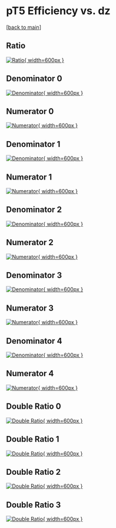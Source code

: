 # pT5 Efficiency vs. dz

[[back to main](./)]



## Ratio

[![Ratio](../mtv/var/pT5_loweta_11_0_eff_dz.png){ width=600px }](../mtv/var/pT5_loweta_11_0_eff_dz.pdf)

## Denominator 0

[![Denominator](../mtv/den/pT5_loweta_11_0_eff_dz_den0.png){ width=600px }](../mtv/den/pT5_loweta_11_0_eff_dz_den0.pdf)

## Numerator 0

[![Numerator](../mtv/num/pT5_loweta_11_0_eff_dz_num0.png){ width=600px }](../mtv/num/pT5_loweta_11_0_eff_dz_num0.pdf)

## Denominator 1

[![Denominator](../mtv/den/pT5_loweta_11_0_eff_dz_den1.png){ width=600px }](../mtv/den/pT5_loweta_11_0_eff_dz_den1.pdf)

## Numerator 1

[![Numerator](../mtv/num/pT5_loweta_11_0_eff_dz_num1.png){ width=600px }](../mtv/num/pT5_loweta_11_0_eff_dz_num1.pdf)

## Denominator 2

[![Denominator](../mtv/den/pT5_loweta_11_0_eff_dz_den2.png){ width=600px }](../mtv/den/pT5_loweta_11_0_eff_dz_den2.pdf)

## Numerator 2

[![Numerator](../mtv/num/pT5_loweta_11_0_eff_dz_num2.png){ width=600px }](../mtv/num/pT5_loweta_11_0_eff_dz_num2.pdf)

## Denominator 3

[![Denominator](../mtv/den/pT5_loweta_11_0_eff_dz_den3.png){ width=600px }](../mtv/den/pT5_loweta_11_0_eff_dz_den3.pdf)

## Numerator 3

[![Numerator](../mtv/num/pT5_loweta_11_0_eff_dz_num3.png){ width=600px }](../mtv/num/pT5_loweta_11_0_eff_dz_num3.pdf)

## Denominator 4

[![Denominator](../mtv/den/pT5_loweta_11_0_eff_dz_den4.png){ width=600px }](../mtv/den/pT5_loweta_11_0_eff_dz_den4.pdf)

## Numerator 4

[![Numerator](../mtv/num/pT5_loweta_11_0_eff_dz_num4.png){ width=600px }](../mtv/num/pT5_loweta_11_0_eff_dz_num4.pdf)

## Double Ratio 0

[![Double Ratio](../mtv/ratio/pT5_loweta_11_0_eff_dz_ratio0.png){ width=600px }](../mtv/ratio/pT5_loweta_11_0_eff_dz_ratio0.pdf)

## Double Ratio 1

[![Double Ratio](../mtv/ratio/pT5_loweta_11_0_eff_dz_ratio1.png){ width=600px }](../mtv/ratio/pT5_loweta_11_0_eff_dz_ratio1.pdf)

## Double Ratio 2

[![Double Ratio](../mtv/ratio/pT5_loweta_11_0_eff_dz_ratio2.png){ width=600px }](../mtv/ratio/pT5_loweta_11_0_eff_dz_ratio2.pdf)

## Double Ratio 3

[![Double Ratio](../mtv/ratio/pT5_loweta_11_0_eff_dz_ratio3.png){ width=600px }](../mtv/ratio/pT5_loweta_11_0_eff_dz_ratio3.pdf)

